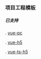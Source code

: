 <!--
 * @Description: In User Settings Edit
 * @Author: Wginit
 * @Date: 2019-09-18 12:57:50
 * @LastEditTime : 2019-12-18 14:54:54
 -->
### 项目工程模板

##### 已支持

. [vue-pc](https://github.com/WGinit/Project-templates/tree/vue-pc)

. [vue-h5](https://github.com/WGinit/Project-templates/tree/vue-h5)

. [vue-ts-h5](https://github.com/WGinit/Project-templates/tree/vue-ts-h5)